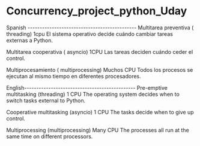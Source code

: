 # Concurrency_project_python_Uday
Spanish ---------------------------------------------
Multitarea preventiva ( threading) 	1cpu
El sistema operativo decide cuándo cambiar tareas externas a Python. 	

Multitarea cooperativa ( asyncio) 	1CPU
Las tareas deciden cuándo ceder el control. 	

Multiprocesamiento ( multiprocessing) Muchos CPU
Todos los procesos se ejecutan al mismo tiempo en diferentes procesadores.


English----------------------------------------------
Pre-emptive multitasking (threading)  1 CPU
The operating system decides when to switch tasks external to Python. 	

Cooperative multitasking (asyncio) 	1 CPU
The tasks decide when to give up control.

Multiprocessing (multiprocessing) 	Many CPU
The processes all run at the same time on different processors. 